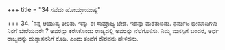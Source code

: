 +++
title = "34 ಸವೆದು ಹೋಯ್ತಾಯುಷ್ಯ"

+++
34. `ನನ್ನ ಆಯುಷ್ಯ ತೀರಿತು. ಇನ್ನು ಈ ಸಾಮ್ರಾಜ್ಯ ಬೇಡ. ಇದನ್ನು ಮರೆತುಬಿಡು. ಧರ್ಮಜ ಭೀಮಾದಿಗಳು ನಿನಗೆ ಬೇರೆಯವರೇ ? ಅವರನ್ನು ಕರೆಸಿಕೊಂಡು ರಾಜ್ಯದಲ್ಲಿ ಅವರನ್ನು ನೆಲೆಗೊಳಿಸು. ನಿಮ್ಮ ಮನಸ್ಸಿಗೆ ಬಂದರೆ, ಅರ್ಧ ರಾಜ್ಯವನ್ನು ದುಶ್ಶಾಸನನಿಗೆ ಕೊಡಿ. ಎಂದು ತಂದೆಗೆ ಕೌರವನು ಹೇಳಿದನು.